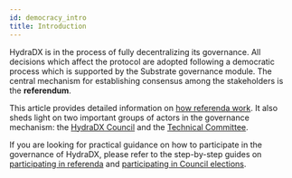 ```yaml
---
id: democracy_intro
title: Introduction
---
```


HydraDX is in the process of fully decentralizing its governance. All decisions which affect the protocol are adopted following a democratic process which is supported by the Substrate governance module. The central mechanism for establishing consensus among the stakeholders is the **referendum**.

This article provides detailed information on [how referenda work](#referenda). It also sheds light on two important groups of actors in the governance mechanism: the [HydraDX Council](#council) and the [Technical Committee](#technical-committee).

If you are looking for practical guidance on how to participate in the governance of HydraDX, please refer to the step-by-step guides on [participating in referenda](/participate_in_referenda) and [participating in Council elections](/participate_in_council_elections).
